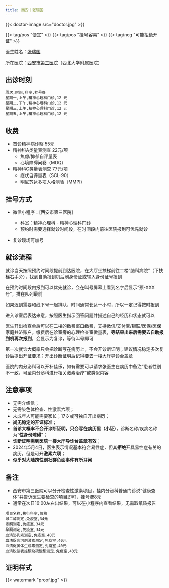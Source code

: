 ```yaml
---
title: 西安｜张瑞国
---
```


{{< doctor-image src="doctor.jpg" >}}

{{< tag/pos "便宜" >}}
{{< tag/pos "挂号容易" >}}
{{< tag/neg "可能拒绝开证" >}}

医生姓名：[张瑞国](https://www.haodf.com/doctor/572246740.html)

所在医院：[西安市第三医院](https://amap.com/place/B001D0WKWZ)（西北大学附属医院）

## 出诊时刻

```csv
周次,时间,科室,挂号费
星期一,上午,精神心理科门诊,12 元
星期二,下午,精神心理科门诊,12 元
星期三,上午,精神心理科门诊,12 元
星期五,上午,精神心理科门诊,12 元
```

## 收费

- 首诊精神病诊察 55元
- 精神科A类量表测查 22元/项
  - 焦虑/抑郁自评量表
  - 心境障碍问卷（MDQ）
- 精神科C类量表测查 77元/项
  - 症状自评量表（SCL-90）
  - 明尼苏达多项人格测验（MMPI）

## 挂号方式

- 微信小程序：[西安市第三医院]
  - 科室：精神心理科 - 精神心理科门诊
  - 预约时需要选择就诊时间段，在时间段内前往医院报到可优先就诊

- 复诊现场可加号

## 就诊流程

就诊当天按照预约时间段提前到达医院，在大厅坐扶梯前往二楼“脑科病院”（下扶梯右手旁），找到自助报到机后刷身份证或输入身份证号报到

在预约时间段内报到可以优先就诊，会在叫号屏幕上看到名字后显示“预-XXX号”，排在队列最前

如果迟到需要和线下号一起排队，时间通常长达一小时，所以一定记得按时报到

进入诊室后表达来意，按照医生指示回答问题并描述自己的经历和状态就可以

医生开出检查单后可以在二楼的缴费窗口缴费，支持微信/支付宝/银联/医保/医保家庭共济账户。缴费后在诊室旁的心理检查室做量表，**等结果出来后需要去自助报到机再次报到**，会显示为复诊，等待叫号即可

第一次就诊大概率只会把诊断写在病历上，不会开诊断证明；建议情况稳定多次复诊后提出开证要求；开出诊断证明后记得要去一楼大厅导诊台盖章

医院的内分泌科可以开补佳乐，如有需要可以请求张医生在病历中备注“患者性别不一致，可至内分泌科进行相关激素治疗”或类似内容

## 注意事项

- 无需介绍信；
- 无需染色体检查、性激素六项；
- 未成年人可能需要家长；17岁或可独自开出病历；
- **尚无稳定的开证标准**；
- **首诊大概率不会开诊断证明，只会写在病历里（小证）**，诊断名称/疾病名称为“**性身份障碍**”；
- **诊断证明需到医院一楼大厅导诊台盖章有效**；
- 2024年5月4日，医生表示情况基本符合易性症，但其**拒绝**开具易性症有关的病历，但是可开**激素六项**；
- **似乎对大陆跨性别社群负面事件有所耳闻**

## 备注

- 西安市第三医院可以分开检查性激素项目，挂内分泌科普通门诊说“健康查体”并告诉医生要检查的项目即可，挂号费8元
- 通常在次日16:00左右出结果，可以在小程序内查看结果，无需取纸质报告

```csv
项目名称,执行科室,价格
雌二醇测定,免疫室,34元
睾酮测定,免疫室,34元
孕酮测定,免疫室,34元
血清泌乳素测定,免疫室,40元
血清促卵泡刺激素测定,免疫室,40元
血清促黄体生成素测定,免疫室,40元
血清脱氢表雄酮及硫酸酯测定,免疫室,43元
```

## 证明样式

{{< watermark "proof.jpg" >}}

